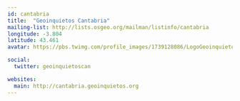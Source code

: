 ```yaml
---
id: cantabria
title:  "Geoinquietos Cantabria"
mailing-list: http://lists.osgeo.org/mailman/listinfo/cantabria
longitude: -3.804
latitude: 43.461
avatar: https://pbs.twimg.com/profile_images/1739128086/LogoGeoinquietosCantabria.png

social:
  twitter: geoinquietoscan

websites:
  main: http://cantabria.geoinquietos.org
---
```

